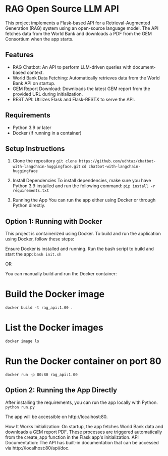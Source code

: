# RAG Open Source LLM API
This project implements a Flask-based API for a Retrieval-Augmented Generation (RAG) system using an open-source language model. The API fetches data from the World Bank and downloads a PDF from the GEM Consortium when the app starts.

## Features
- RAG Chatbot: An API to perform LLM-driven queries with document-based context.
- World Bank Data Fetching: Automatically retrieves data from the World Bank API on startup.
- GEM Report Download: Downloads the latest GEM report from the provided URL during initialization.
- REST API: Utilizes Flask and Flask-RESTX to serve the API.

## Requirements
- Python 3.9 or later
- Docker (if running in a container)

## Setup Instructions
1. Clone the repository
`git clone https://github.com/udhtaz/chatbot-with-langchain-huggingface.git`
`cd chatbot-with-langchain-huggingface`

2. Install Dependencies
To install dependencies, make sure you have Python 3.9 installed and run the following command:
`pip install -r requirements.txt`

3. Running the App
You can run the app either using Docker or through Python directly.

## Option 1: Running with Docker
This project is containerized using Docker. To build and run the application using Docker, follow these steps:

Ensure Docker is installed and running.
Run the bash script to build and start the app:
`bash init.sh`

OR

You can manually build and run the Docker container:
# Build the Docker image
`docker build -t rag_api:1.00 .`

# List the Docker images
`docker image ls`

# Run the Docker container on port 80
`docker run -p 80:80 rag_api:1.00`

## Option 2: Running the App Directly
After installing the requirements, you can run the app locally with Python.
`python run.py`

The app will be accessible on http://localhost:80.

How It Works
Initialization: On startup, the app fetches World Bank data and downloads a GEM report PDF. These processes are triggered automatically from the create_app function in the Flask app's initialization.
API Documentation: The API has built-in documentation that can be accessed via http://localhost:80/api/doc.